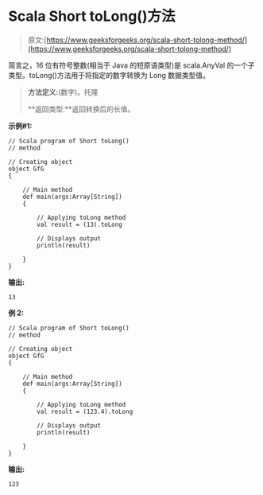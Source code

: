 # Scala Short toLong()方法

> 原文:[https://www.geeksforgeeks.org/scala-short-tolong-method/](https://www.geeksforgeeks.org/scala-short-tolong-method/)

简言之，16 位有符号整数(相当于 Java 的短原语类型)是 scala.AnyVal 的一个子类型。toLong()方法用于将指定的数字转换为 Long 数据类型值。

> **方法定义:**(数字)。托隆
> 
> **返回类型:**返回转换后的长值。

**示例#1:**

```
// Scala program of Short toLong() 
// method 

// Creating object 
object GfG 
{ 

    // Main method 
    def main(args:Array[String]) 
    { 

        // Applying toLong method 
        val result = (13).toLong

        // Displays output 
        println(result) 

    } 
} 
```

**输出:**

```
13

```

**例 2:**

```
// Scala program of Short toLong() 
// method 

// Creating object 
object GfG 
{ 

    // Main method 
    def main(args:Array[String]) 
    { 

        // Applying toLong method 
        val result = (123.4).toLong

        // Displays output 
        println(result) 

    } 
} 
```

**输出:**

```
123

```